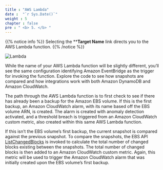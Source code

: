 ```yaml
---
title : "AWS Lambda"
date :  "`r Sys.Date()`" 
weight : 5 
chapter : false
pre : " <b> 5. </b> "
---
```


{{% notice info %}}
Selecting the ****Target Name** link directs you to the AWS Lambda function.
{{% /notice %}}

![Lambda](/images/5.Lambda/001-Lambda)

While the name of your AWS Lambda function will be slightly different, you’ll see the same configuration identifying Amazon EventBridge as the trigger for invoking the function. Explore the code to see how snapshots are compared and how integrations work with both Amazon DynamoDB and Amazon CloudWatch.

The path through the AWS Lambda function is to first check to see if there has already been a backup for the Amazon EBS volume. If this is the first backup, an Amazon CloudWatch alarm, with its name based off the EBS volume ARN, is created. The alarm is created with anomaly detection activated, and a threshold breach is triggered from an Amazon CloudWatch custom metric, also created within this same AWS Lambda function.

If this isn’t the EBS volume’s first backup, the current snapshot is compared against the previous snapshot. To compare the snapshots, the EBS API [ListChangedBlocks](https://docs.aws.amazon.com/ebs/latest/APIReference/API_ListChangedBlocks.html) is invoked to calculate the total number of changed blocks existing between the snapshots. The total number of changed blocks is then added to an Amazon CloudWatch custom metric. Again, this metric will be used to trigger the Amazon CloudWatch alarm that was initially created upon the EBS volume’s first backup.

